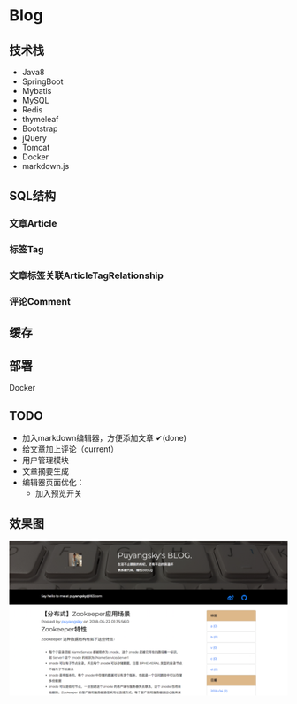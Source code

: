 # Blog 

## 技术栈

- Java8
- SpringBoot
- Mybatis
- MySQL
- Redis
- thymeleaf
- Bootstrap
- jQuery
- Tomcat
- Docker
- markdown.js

## SQL结构

### 文章Article

### 标签Tag

### 文章标签关联ArticleTagRelationship

### 评论Comment

## 缓存

## 部署

Docker

## TODO

- 加入markdown编辑器，方便添加文章 ✔(done)️
- 给文章加上评论（current）
- 用户管理模块
- 文章摘要生成
- 编辑器页面优化：
    - 加入预览开关

## 效果图

![文章页面截图](https://raw.githubusercontent.com/puyangsky/JavaBlog/master/screenshot/%E5%8D%9A%E5%AE%A2%E7%95%8C%E9%9D%A2.png)
